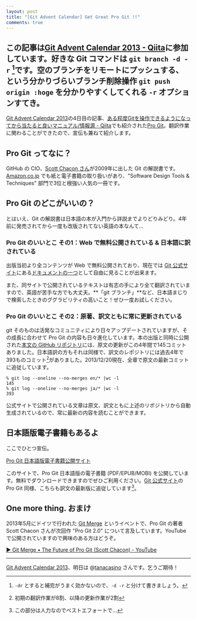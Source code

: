```yaml
---
layout: post
title: "[Git Advent Calendar] Get Great Pro Git !!"
comments: true
---
```


この記事は[Git Advent Calendar 2013 - Qiita][27]に参加しています。好きな Git コマンドは `git branch -d -r` [^01]です。空のブランチをリモートにプッシュする、という分かりづらいブランチ削除操作 `git push origin :hoge` を分かりやすくしてくれる `-r` オプションすてき。
---------------------------

[Git Advent Calendar 2013][27]の4日目の記事、[ある程度Gitを操作できるようになってから当たると良いマニュアル/情報源 - Qiita][65]でも紹介された[Pro Git][55]。翻訳作業に関わることができたので、宣伝も兼ねて紹介します。

## Pro Git ってなに？

GitHub の CIO、[Scott Chacon さん][11]が2009年に出した Git の解説書です。[Amazon.co.jp][80] でも紙と電子書籍の取り扱いがあり、"Software Design Tools & Techniques" 部門で3位と根強い人気の一冊です。

## Pro Git のどこがいいの？

とはいえ、Git の解説書は日本語の本が入門から詳説までよりどりみどり。4年前に発売されてから一度も改版されてない英語の本なんて...

### Pro Git のいいとこ その1：Web で無料公開されている & 日本語に訳されている

出版当初より全コンテンツが Web で無料公開されており、現在では [Git 公式サイト][41]にある[ドキュメントの一つ][69]として自由に見ることが出来ます。

また、同サイトで公開されているテキストは有志の手により全て翻訳されていますので、英語が苦手な方でも大丈夫。**「git ブランチ」**など、日本語まじりで検索したときのググラビリティの高いこと！ぜひ一度お試しください。

### Pro Git のいいとこ その2：原著、訳文ともに常に更新されている

git そのものは活発なコミュニティにより日々アップデートされていますが、その成長に合わせて Pro Git の内容も日々進化しています。本の出版と同時に公開された[本文の GitHub リポジトリ][30]には、原文の更新がこの4年間で145コミットありました。日本語訳の方もそれは同様で、訳文のレポジトリには過去4年で393ものコミット[^02]がありました。2013/12/20現在、全章で原文の最新コミットに追従しています。

```
% git log --oneline --no-merges en/* |wc -l
145
% git log --oneline --no-merges ja/* |wc -l
393
```

公式サイトで公開されている文章は原文、訳文ともに上述のリポジトリから自動生成されているので、常に最新の内容を読むことができます。

## 日本語版電子書籍もあるよ

ここでひとつ宣伝。

[Pro Git 日本語版電子書籍公開サイト][26]

このサイトで、Pro Git 日本語版の電子書籍 (PDF/EPUB/MOBI) を公開しています。無料でダウンロードできますのでぜひご利用ください。[Git 公式サイト][41]の Pro Git 同様、こちらも訳文の最新版に追従しています[^03]。

## One more thing. おまけ

2013年5月にドイツで行われた [Git Merge][75] というイベントで、Pro Git の著者 Scott Chacon さんが次回作 "Pro Git 2.0" について言及しています。YouTube で公開されていますので興味のある方はどうぞ。

[▶ Git Merge • The Future of Pro Git (Scott Chacon) - YouTube][45]

------------------------

[Git Advent Calendar 2013][27]、明日は @[tanacasino][72] さんです。乞うご期待！

[11]: http://scottchacon.com/
[26]: http://progit-ja.github.io/
[27]: http://qiita.com/advent-calendar/2013/git
[30]: https://github.com/progit/progit
[41]: http://git-scm.com/
[45]: http://www.youtube.com/watch?v=OfBwFkNaoUo
[55]: http://git-scm.com/book/ja
[65]: http://qiita.com/yaotti/items/5b70c9f9d882f6f10023#1-2
[69]: http://git-scm.com/book
[72]: https://twitter.com/tanacasino
[75]: http://git-merge.com/
[80]: http://www.amazon.co.jp/Pro-Experts-Voice-Software-Development-ebook/dp/B004TTXLGI/

[^01]: `-dr` とすると補完がうまく効かないので、`-d -r` と分けて書きましょう。

[^02]: 初期の翻訳作業が8割、以降の更新作業が2割

[^03]: この部分は人力なのでベストエフォートで...